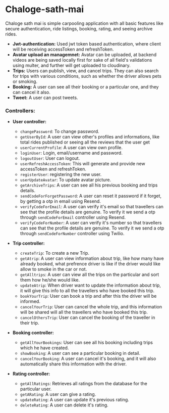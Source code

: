 # Chaloge-sath-mai

Chaloge sath mai is simple carpooling application with all basic features like secure authentication, ride listings, booking, rating, and seeing archive rides.
+ **Jwt-authentication:** Used jwt token based authentication, where client will be receiving accessToken and refreshToken.
+ **Avatar upload an managemnet:** Avatar can be uploaded, at backend videos are being saved locally first for sake of all field's validations using multer, and further will get uploaded to cloudinary.
+ **Trips:** Users can publish, view, and cancel trips. They can also search for trips with various conditions, such as whether the driver allows pets or smoking.
+ **Booking:** A user can see all their booking or a particular one, and they can cancel it also.
+ **Tweet:** A user can post tweets.


### Controllers:
+ **User controller:**
    + `changePassword`: To change password.
    + `getUserById`: A user can view other's profiles and informations, like total rides published or seeing all the reviews that the user get
    + `userCurrentProfile`: A user can view own profile.
    + `loginUser`: Login, email/username and password.
    + `logoutUser`: User can logout.
    + `userRefreshAccessToken`: This will generate and provide new accessToken and refreshToken.
    + `registerUser`: registering the new user.
    + `userUpdateAvatar`: To update avatar picture.
    + `getArchiveTrips`: A user can see all his previous booking and trips details.
    + `sendCodeForForgetPassword`: A user can reset it password if it forget, by getting a otp in email using Resend.
    + `verifyCodeForEmail`: A user can verify it's email so that travellers can see that the profile details are genuine. To verify it we send a otp through `sendCodeForEmail` controller using Resend.
    + `verifyCodeForNumber`: A user can verify it's number so that travellers can see that the profile details are genuine. To verify it we send a otp through `sendCodeForNumber` controller using Twilio.


+ **Trip controller:**
    + `createTrip`: To create a new Trip.
    + `getAtrip`: A user can view information about trip, like how many have already booked, what prefrence driver is like if the driver would like allow to smoke in the car or not.
    + `getAlltrips`: A user can view all the trips on the particular and sort them how he/she would like.
    + `updateAtrip`: When driver want to update the information about trip, it will give this info to all the travellers who have booked this trip.
    + `bookYourTrip`: User can book a trip and after this the driver will be informed.
    + `cancelYourTrip`: User can cancel the whole trip, and this information will be shared will all the travellers who have booked this trip.
    + `cancelOthersTrip`: User can cancel the booking of the traveller in their trip.

+ **Booking controller:**
    + `getAllYourBookings`: User can see all his booking including trips which he have created.
    + `showBooking`: A user can see a particular booking in detail.
    + `cancelYourBooking`: A user can cancel it's booking, and it will also automatically share this information with the driver.

+ **Rating controller:**
    + `getAllRatings`: Retrieves all ratings from the database for the particular user.
    + `getARating`: A user can give a rating.
    + `updateRating`: A user can update it's previous rating.
    + `deleteRating`: A user can delete it's rating.
